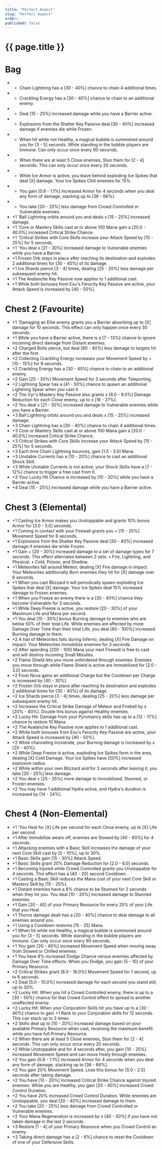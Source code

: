 ```yaml
---
title: "Perfect Aspect"
slug: "Perfect Aspect"
order: 
published: false
---
```


# {{ page.title }}

# Bag
- + Chain Lightning has a [30 - 40%] chance to chain 4 additional times.
- + Crackling Energy has a [30 - 40%] chance to chain to an additional enemy.
- + Deal [15 - 25%] increased damage while you have a Barrier active.
- + Explosions from the Shatter Key Passive deal [30 - 40%] increased damage if enemies die while Frozen.
- + When hit while not Healthy, a magical bubble is summoned around you for [3 - 5] seconds. While standing in the bubble players are Immune. Can only occur once every 90 seconds.
- + When there are at least 5 Close enemies, Stun them for [2 - 4] seconds. This can only occur once every 20 seconds.
- + While Ice Armor is active, you leave behind exploding Ice Spikes that deal [X] damage. Your Ice Spikes Chill enemies for 15%.
- + You gain [0.6 - 1.1%] increased Armor for 4 seconds when you deal any form of damage, stacking up to [36 - 66%].
- + You take [20 - 25%] less damage from Crowd Controlled or Vulnerable enemies.
- +1 'Ball Lightning orbits around you and deals x [15 - 25%] increased damage.
- +1 'Core or Mastery Skills cast at or above 100 Mana gain a [20.0 - 40.0%] increased Critical Strike Chance.
- +1 'Critical Strikes with Core Skills increase your Attack Speed by [15 - 25%] for 5 seconds.
- +1 'You deal x [21 - 30%] increased damage to Vulnerable enemies while you have a Barrier.
- +1 Frozen Orb stays in place after reaching its destination and explodes 2 additional times for [30 - 40%] of its damage.
- +1 Ice Shards pierce [3 - 4] times, dealing [25 - 20%] less damage per subsequent enemy hit.
- +1 The Avalanche Key Passive now applies to 1 additional cast.
- +1 While both bonuses from Esu's Ferocity Key Passive are active, your Attack Speed is increased by [40 - 50%].

# Chest 2 (Favourite)
- +1 'Damaging an Elite enemy grants you a Barrier absorbing up to [X] damage for 10 seconds. This effect can only happen once every 30 seconds.
- +1 While you have a Barrier active, there is a [7 - 13%] chance to ignore incoming direct damage from Distant enemies.
- +2 Charged Bolts pierce, but deal [60 - 40%] less damage to targets hit after the first.
- +2 Collecting Crackling Energy increases your Movement Speed by + [10 - 15%] for 8 seconds.
- +2 Crackling Energy has a [30 - 40%] chance to chain to an additional enemy.
- +2 Gain [25 - 30%] Movement Speed for 3 seconds after Teleporting.
- +2 Lightning Spear has a [41 - 50%] chance to spawn an additional Lightning Spear when you cast it.
- +2 The Vyr's Mastery Key Passive also grants x [6.0 - 9.0%] Damage Reduction for each Close enemy, up to x [18 - 27%].
- +2 You deal x [21 - 30%] increased damage to Vulnerable enemies while you have a Barrier.
- +3 Ball Lightning orbits around you and deals x [15 - 25%] increased damage.
- +3 Chain Lightning has a [30 - 40%] chance to chain 4 additional times.
- +3 Core or Mastery Skills cast at or above 100 Mana gain a [20.0 - 40.0%] increased Critical Strike Chance.
- +3 Critical Strikes with Core Skills increase your Attack Speed by [15 - 25%] for 5 seconds.
- +3 Each time Chain Lightning bounces, gain [1.5 - 3.0] Mana.
- +3 Unstable Currents has a [10 - 20%] chance to cast an additional Shock Skill.
- +3 While Unstable Currents is not active, your Shock Skills have a [7 - 12%] chance to trigger a free cast from it.
- +3 Your Lucky Hit Chance is increased by [10 - 20%] while you have a Barrier active.
- +4 Deal [15 - 25%] increased damage while you have a Barrier active.

# Chest 3 (Elemental)
- +1 Casting Ice Armor makes you Unstoppable and grants 10% bonus Armor for [3.0 - 5.0] seconds.
- +1 Coming in contact with your Firewall grants you + [15 - 25%] Movement Speed for 6 seconds.
- +1 Explosions from the Shatter Key Passive deal [30 - 40%] increased damage if enemies die while Frozen.
- +1 Gain + [20 - 30%] increased damage to a set of damage types for 7 seconds. This effect alternates between 2 sets: • Fire, Lightning, and Physical. • Cold, Poison, and Shadow.
- +1 Meteorites fall around Meteor, dealing [X] Fire damage in impact. Your Meteorites additionally Burn enemies they hit for [X] damage over 6 seconds.
- +1 When you cast Blizzard it will periodically spawn exploding Ice Spikes that deal [X] damage. Your Ice Spikes deal 15% increased damage to Frozen enemies.
- +1 When you Freeze an enemy there is a [30 - 40%] chance they become Vulnerable for 3 seconds.
- +1 While Deep Freeze is active, you restore [20 - 30%] of your Maximum Life and Mana per second.
- +1 You deal [10 - 30%] bonus Burning damage to enemies who are below 50% of their total Life. While enemies are affected by more Damage Over Time than their total Life, you deal [80 - 100%] increased Burning damage to them.
- +2 A hail of Meteorites falls during Inferno, dealing [X] Fire Damage on impact. Your Meteorites Immobilize enemies for 3 seconds.
- +2 After spending [200 - 100] Mana your next Firewall is free to cast and will destroy incoming Small Missiles.
- +2 Flame Shield lets you move unhindered through enemies. Enemies you move through while Flame Shield is active are Immobilized for [2.0 - 3.0] seconds.
- +2 Frost Nova gains an additional Charge but the Cooldown per Charge is increased by [40 - 30%].
- +2 Frozen Orb stays in place after reaching its destination and explodes 2 additional times for [30 - 40%] of its damage.
- +2 Ice Shards pierce [3 - 4] times, dealing [25 - 20%] less damage per subsequent enemy hit.
- +2 Increases the Critical Strike Damage of Meteor and Fireball by x [20% - 40%]. Double this bonus against Healthy enemies.
- +2 Lucky Hit: Damage from your Pyromancy skills has up to a [12 - 17%] chance to restore 10 Mana.
- +2 The Avalanche Key Passive now applies to 1 additional cast.
- +2 While both bonuses from Esu's Ferocity Key Passive are active, your Attack Speed is increased by [40 - 50%].
- +2 While channeling Incinerate, your Burning damage is increased by x [20 - 40%].
- +2 While Deep Freeze is active, exploding Ice Spikes form in the area, dealing [X] Cold Damage. Your Ice Spikes have [50%] increased explosion radius.
- +2 While within your own Blizzard and for 3 seconds after leaving it, you take [20 - 25%] less damage.
- +2 You deal x [25 - 35%] more damage to Immobilized, Stunned, or Frozen enemies.
- +2 You may have 1 additional Hydra active, and Hydra's duration is increased by [14 - 24%].

# Chest 4 (Non-Elemental)
- +1 'You Heal for [X] Life per second for each Close enemy, up to [X] Life per second.
- +1 After Immobilize wears off, enemies are Slowed by [40 - 60%] for 4 seconds.
- +1 Attacking enemies with a Basic Skill increases the damage of your next Core Skill cast by [5 - 10%], up to 30%.
- +1 Basic Skills gain [15 - 30%] Attack Speed.
- +1 Basic Skills grant 20% Damage Reduction for [2.0 - 6.0] seconds.
- +1 Becoming Injured while Crowd Controlled grants you Unstoppable for 4 seconds. This effect has a [40 - 20] second Cooldown.
- +1 Casting a Basic Skill reduces the Mana cost of your next Core Skill or Mastery Skill by [15 - 25%].
- +1 Distant enemies have a 8% chance to be Stunned for 2 seconds when they hit you. You deal [10 - 20%] increased damage to Stunned enemies.
- +1 Gain [20 - 40] of your Primary Resource for every 25% of your Life that you Heal.
- +1 Thorns damage dealt has a [20 - 40%] chance to deal damage to all enemies around you.
- +1 Using a Cooldown restores [15 - 25] Mana.
- +1 When hit while not Healthy, a magical bubble is summoned around you for [3 - 5] seconds. While standing in the bubble players are Immune. Can only occur once every 90 seconds.
- +1 You gain [20 - 40%] increased Movement Speed when moving away from Slowed or Chilled enemies.
- +1 You have 8% increased Dodge Chance versus enemies affected by Damage Over Time effects. When you Dodge, you gain [5 - 10] of your Primary Resource.
- +2 Critical Strikes grant [8.0 - 16.0%] Movement Speed for 1 second, up to 6 seconds.
- +2 Deal [5.0 - 10.0%] increased damage for each second you stand still, up to 30%.
- +2 Lucky Hit: When you hit a Crowd Controlled enemy, there is up to a [30 - 50%] chance for that Crowd Control effect to spread to another unaffected enemy.
- +2 Lucky Hit: When your Conjuration Skills hit you have up to a [30 - 40%] chance to gain +1 Rank to your Conjuration skills for 12 seconds. This can stack up to 3 times.
- +2 Skills deal up to [10 - 20%] increased damage based on your available Primary Resource when cast, receiving the maximum benefit while you have full Primary Resource.
- +2 When there are at least 5 Close enemies, Stun them for [2 - 4] seconds. This can only occur once every 20 seconds.
- +2 While Unstoppable and for 4 seconds after, you gain [10 - 25%] increased Movement Speed and can move freely through enemies.
- +2 You gain [0.6 - 1.1%] increased Armor for 4 seconds when you deal any form of damage, stacking up to [36 - 66%].
- +2 You gain 20% Movement Speed. Lose this bonus for [5.0 - 2.5] seconds after taking damage.
- +2 You have [10 - 20%] increased Critical Strike Chance against Injured enemies. While you are Healthy, you gain [20 - 40%] increased Crowd Control Duration.
- +2 You have 20% increased Crowd Control Duration. While enemies are Unstoppable, you deal [20 - 40%] increased damage to them.
- +2 You take [20 - 25%] less damage from Crowd Controlled or Vulnerable enemies.
- +2 Your Mana Regeneration is increased by x [40 - 50%] if you have not taken damage in the last 2 seconds.
- +3 Restore [1 - 4] of your Primary Resource when you Crowd Control an enemy.
- +3 Taking direct damage has a [2 - 6%] chance to reset the Cooldown of one of your Defensive Skills.
